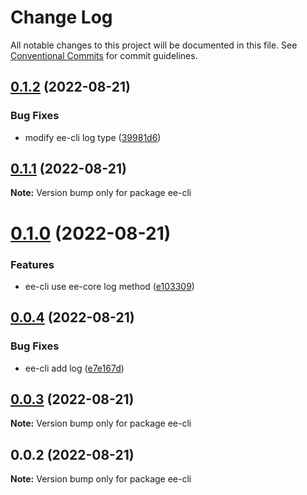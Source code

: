 # Change Log

All notable changes to this project will be documented in this file.
See [Conventional Commits](https://conventionalcommits.org) for commit guidelines.

## [0.1.2](https://github.com/echoLC/lerna-v5-demo/compare/ee-cli@0.1.1...ee-cli@0.1.2) (2022-08-21)


### Bug Fixes

* modify ee-cli log type ([39981d6](https://github.com/echoLC/lerna-v5-demo/commit/39981d65946b7b488b6e20d2562fb8c101e40921))





## [0.1.1](https://github.com/echoLC/lerna-v5-demo/compare/ee-cli@0.1.0...ee-cli@0.1.1) (2022-08-21)

**Note:** Version bump only for package ee-cli





# [0.1.0](https://github.com/echoLC/lerna-v5-demo/compare/ee-cli@0.0.4...ee-cli@0.1.0) (2022-08-21)


### Features

* ee-cli use ee-core log method ([e103309](https://github.com/echoLC/lerna-v5-demo/commit/e103309e9c0772bf0ba88b723da434e6d0ca06af))





## [0.0.4](https://github.com/echoLC/lerna-v5-demo/compare/ee-cli@0.0.3...ee-cli@0.0.4) (2022-08-21)


### Bug Fixes

* ee-cli add log ([e7e167d](https://github.com/echoLC/lerna-v5-demo/commit/e7e167dc578aa1be2432a32f0a17b8997586cf5e))





## [0.0.3](https://github.com/echoLC/lerna-v5-demo/compare/ee-cli@0.0.2...ee-cli@0.0.3) (2022-08-21)

**Note:** Version bump only for package ee-cli





## 0.0.2 (2022-08-21)

**Note:** Version bump only for package ee-cli
